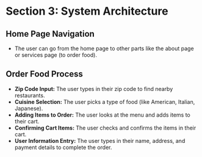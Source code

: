 # Section 3: System Architecture

## Home Page Navigation
- The user can go from the home page to other parts like the about page or services page (to order food).

## Order Food Process
- **Zip Code Input:** The user types in their zip code to find nearby restaurants.
- **Cuisine Selection:** The user picks a type of food (like American, Italian, Japanese).
- **Adding Items to Order:** The user looks at the menu and adds items to their cart.
- **Confirming Cart Items:** The user checks and confirms the items in their cart.
- **User Information Entry:** The user types in their name, address, and payment details to complete the order.
